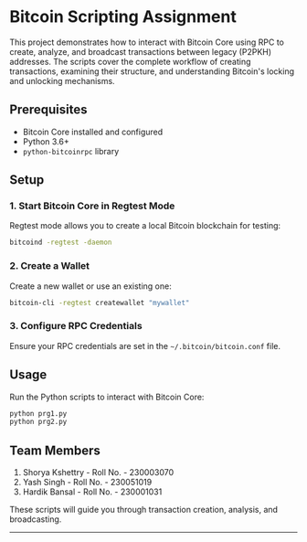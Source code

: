 # Bitcoin Scripting Assignment

This project demonstrates how to interact with Bitcoin Core using RPC to create, analyze, and broadcast transactions between legacy (P2PKH) addresses. The scripts cover the complete workflow of creating transactions, examining their structure, and understanding Bitcoin's locking and unlocking mechanisms.  

## Prerequisites  

- Bitcoin Core installed and configured  
- Python 3.6+  
- `python-bitcoinrpc` library  

## Setup  

### 1. Start Bitcoin Core in Regtest Mode  

Regtest mode allows you to create a local Bitcoin blockchain for testing:  

```bash
bitcoind -regtest -daemon
```  

### 2. Create a Wallet  

Create a new wallet or use an existing one:  

```bash
bitcoin-cli -regtest createwallet "mywallet"
```  

### 3. Configure RPC Credentials  

Ensure your RPC credentials are set in the `~/.bitcoin/bitcoin.conf` file.  

## Usage  

Run the Python scripts to interact with Bitcoin Core:  

```bash
python prg1.py
python prg2.py
```
## Team Members
1. Shorya Kshettry - Roll No. - 230003070
2. Yash Singh - Roll No. - 230051019
3. Hardik Bansal - Roll No. - 230001031

These scripts will guide you through transaction creation, analysis, and broadcasting.  

---
